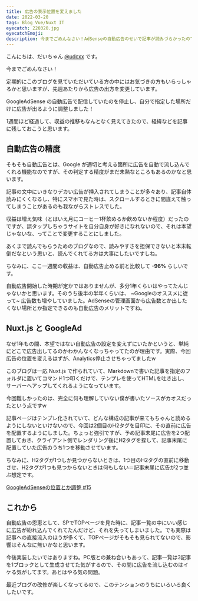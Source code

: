 ```yaml
---
title: 広告の表示位置を変えました
date: 2022-03-20
tags: Blog Vue/Nuxt IT
eyecatch: 220320.jpg
eyecatchEmoji:
description: 今までごめんなさい！AdSenseの自動広告のせいで記事が読みづらかったので改善しました。
---
```


こんにちは、だいちゃん [@udcxx](https://twitter.com/udc_xx) です。

今までごめんなさい！

定期的にこのブログを見ていただいている方の中にはお気づきの方もいらっしゃるかと思いますが、先週あたりから広告の出方を変更しています。

GoogleAdSense の自動広告で配信していたのを停止し、自分で指定した場所だけに広告が出るように調整しました！

1週間ほど経過して、収益の推移もなんとなく見えてきたので、経緯などを記事に残しておこうと思います。

## 自動広告の精度

そもそも自動広告とは、Google が適切と考える箇所に広告を自動で流し込んでくれる機能なのですが、その判定する精度がまだ未熟なところもあるのかなと思います。

記事の文中にいきなりデカい広告が挿入されてしまうことが多々あり、記事自体読みにくくなるし、特にスマホで見た時は、スクロールするときに間違えて触ってしまうことがあるのも我ながらストレスでした。

収益は増え気味（とはいえ月にコーヒー1杯飲めるか飲めないか程度）だったのですが、誤タップしちゃうサイトを自分自身が好きになれないので、それは本望じゃないな、ってことで変更することにしました。

あくまで読んでもらうためのブログなので、読みやすさを担保できないと本末転倒だなという思いと、読んでくれてる方は大事にしたいですしね。

ちなみに、ここ一週間の収益は、自動広告止める前と比較して **-96%** らしいです。

自動広告開始した時期が定かではありませんが、多分1年くらいはやってたんじゃないかと思います。そのうち後半の半年くらいは、 ~Googleのオススメに従って~ 広告数も増やしていました。AdSenseの管理画面から広告数とか出したくない場所とか指定できるのも自動広告のメリットですね。

## Nuxt.js と GoogleAd

なぜ1年もの間、本望ではない自動広告の設定を変えずにいたかというと、単純にどこで広告出してるのかわかんなくなっちゃってたのが理由です。実際、今回広告の位置を変えるはずが、Analytics停止させちゃってましたw

このブログは一応 Nuxt.js で作られていて、Markdownで書いた記事を指定のフォルダに置いてコマンド1つ叩くだけで、テンプレを使ってHTMLを吐き出し、サーバーへアップしてくれるようになっています。

今回難しかったのは、完全に何も理解していない僕が書いたソースがカオスだったという点ですw

記事ページはテンプレ化されていて、どんな構成の記事が来てもちゃんと読めるようにしないといけないので、今回は2個目のH2タグを目印に、その直前に広告を配置するようにしました。ちょっと強引ですが、予め記事末尾に広告を2つ配置しておき、クライアント側でレンダリング後にH2タグを探して、記事末尾に配置していた広告のうち1つを移動させています。

ちなみに、H2タグが1つしか見つからないときは、1つ目のH2タグの直前に移動させ、H2タグが1つも見つからないときは何もしない＝記事末尾に広告が2つ並ぶ想定です。

[GoogleAdSenseの位置とか調整 #15](https://github.com/udcxx/blog-udcxx-me/issues/15)

## これから

自動広告の恩恵として、SPでTOPページを見た時に、記事一覧の中にいい感じに広告が紛れ込んでくれてたんだけど、それを失ってしまいました。でも実際は記事への直接流入のほうが多くて、TOPページがそもそも見られてないので、影響はそんなに無いかなと思います。

今後実装したいではありますね。PC版との兼ね合いもあって、記事一覧は3記事を1ブロックとして生成させてた気がするので、その間に広告を流し込むのはイケる気がしてます。あとはやる気の問題。

最近ブログの改修が楽しくなってるので、このテンションのうちにいろいろ良くしたいです。
